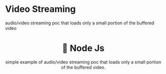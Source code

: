 # Video Streaming
  audio/video streaming poc that loads only a small portion of the buffered video
  
  <h1 align="center">
    <a>🔗 Node Js</a>
</h1>
<p align="center">simple example of audio/video streaming poc that loads only a small portion of the buffered video.</p>
